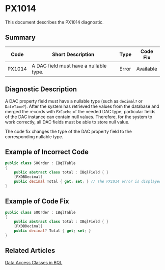 # PX1014
This document describes the PX1014 diagnostic.

## Summary

| Code   | Short Description                      | Type    | Code Fix  | 
| ------ | -------------------------------------- | ------- | --------- | 
| PX1014 | A DAC field must have a nullable type. | Error   | Available |

## Diagnostic Description
A DAC property field must have a nullable type (such as `decimal?` or `DateTime?`). After the system has retrieved the values from the database and merged the records with `PXCache` of the needed DAC type, particular fields of the DAC instance can contain null values. Therefore, for the system to work correctly, all DAC fields must be able to store null value.

The code fix changes the type of the DAC property field to the corresponding nullable type.

## Example of Incorrect Code

```C#
public class SOOrder : IBqlTable
{
    public abstract class total : IBqlField { }
    [PXDBDecimal]
    public decimal Total { get; set; } // The PX1014 error is displayed for this line.
}
```

## Example of Code Fix

```C#
public class SOOrder : IBqlTable
{
    public abstract class total : IBqlField { }
    [PXDBDecimal]
    public decimal? Total { get; set; }
}
```

## Related Articles

[Data Access Classes in BQL](https://help.acumatica.com/Help?ScreenId=ShowWiki&pageid=040fb64b-4768-4625-8c5b-6a90b18b4877)